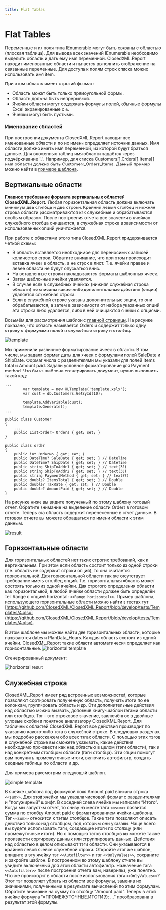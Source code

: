 ```yaml
---
title: Flat Tables
---
```


# Flat Tables

Переменные и их поля типа IEnumerable могут быть связаны с областью (плоская таблица). Для вывода всех значений IEnumerable необходимо выделить область и дать ему имя переменной. ClosedXML.Report находит именованные области и пытается выполнить отображение на связанные переменные. Для доступа к полям строк списка можно использовать имя item. 

При этом область имеет строгий формат:
* Область может быть только прямоугольной формы.
* Область должна быть непрерывной.
* Ячейки области могут содержать формулы полей, обычные формулы Excel экранированные с `&`.
* Ячейки могут быть пустыми.

### Именование областей
При построении документа ClosedXML.Report находит все именованные области и по их имени определяет источник данных. Имя области должно иметь имя переменной, из которой будут браться данные. Для вложенных таблиц имя области задаётся через подчёркивание '_'. Например, для списка Customers[].Orders[].Items[] имя области должно быть Customers_Orders_Items. Данный пример можно найти в [примере шаблона](https://github.com/ClosedXML/ClosedXML.Report/blob/develop/tests/Templates/Subranges_Simple_tMD1.xlsx).

## Вертикальные области
**Главное требование формата вертикальных областей ClosedXML.Report.** Любая горизонтальная область должна включать минимум два столбца и две строки. Крайний левый столбец и нижняя строка области рассматриваются как служебные и обрабатываются особым образом. После построения отчета все значения в ячейках служебного столбца очищаются, а служебная строка в зависимости от использованных опций уничтожается.

При работе с областями этого типа ClosedXML.Report придерживается четкой схемы:
* В область вставляется необходимое для переносимых записей количество строк. Обратите внимание, что при этом происходит вставка ячеек в область, а не строк в лист. Т.е. ячейки правее и левее области не будут опускаться вниз.
* На вставленные строки накладываются форматы шаблонных ячеек.
* Затем шаблонные ячейки удаляются.
* В случае если в служебных ячейках (нижняя служебная строка области) не описаны какие-либо дополнительные действия (опции) удаляется служебная строка.
* Если в служебной строке указаны дополнительные опции, то они обрабатываются, а затем в зависимости от набора указанных опций эта строка либо удаляется, либо в ней очищаются ячейки с опциями.

Возьмём для рассмотрения шаблон с [главной страницы](https://github.com/ClosedXML/ClosedXML.Report). На рисунке
показано, что область называется Orders и содержит только одну строку с формулами полей и служебные строку и
столбец.

![template](../../images/flat-tables-01.png)

Мы применили различное форматирование ячеек в области. В том числе, мы задали формат даты для ячеек с формулами полей SaleDate и ShipDate. Формат числа с разделителями мы указали для полей Items total и Amount paid. Задали условное форматирование для Payment method. 
Что бы из шаблона сгенерировать документ, нужно выполнить такой код:
```
...
        var template = new XLTemplate('template.xslx');
        var cust = db.Customers.GetById(10);

        template.AddVariable(cust);
        template.Generate();
...

public class Customer
{
    ...
    public List<order> Orders { get; set; }
}

public class order
{
	public int OrderNo { get; set; } 
	public DateTime? SaleDate { get; set; } // DateTime
	public DateTime? ShipDate { get; set; } // DateTime
	public string ShipToAddr1 { get; set; } // text(30)
	public string ShipToAddr2 { get; set; } // text(30)
	public string PaymentMethod { get; set; } // text(7)
	public double? ItemsTotal { get; set; } // Double
	public double? TaxRate { get; set; } // Double
	public double? AmountPaid { get; set; } // Double
}
```
На рисунке ниже вы видите полученный по этому шаблону готовый отчет. Обратите внимание на выделение области Orders в готовом отчете. Теперь эта область содержит перенесенные в отчет данные. В готовом отчете вы можете обращаться по имени области к этим данным.

![result](../../images/flat-tables-02.png)

## Горизонтальные области
Для горизонтальных областей нет таких строгих требований, как к вертикальным. При этом если область состоит только из одной строки (т.е. область не содержит строки опций), то она считается горизонтальной. Для горизонтальной области так же отсутствует требование иметь столбец опций. Т.е. горизонтальная область может состоять только из одной ячейки. Для строгого определения области как горизонтальной, в любой ячейке области должен быть определён тег Range с опцией horizontal: `<<Range horizontal>>`. Пример шаблона, использующего горизонтальные области можно найти в тестах тут [https://github.com/ClosedXML/ClosedXML.Report/blob/develop/tests/Templates/4.xlsx](https://github.com/ClosedXML/ClosedXML.Report/blob/develop/tests/Templates/4.xlsx).

В этом шаблоне мы можем найти две горизонтальных области, которые называются dates и PlanData_Hours. Каждая область состоит из одной ячейки. ClosedXML.Report такие области автоматически определяет как горизонтальные.
![horizontal template](../../images/flat-tables-03.png)

Сгенерированный документ:

![horizontal result](../../images/flat-tables-04.png)


## Служебная строка
ClosedXML.Report имеет ряд встроенных возможностей, которые позволяют сортировать полученную область, получать итоги по ее колонкам, группировать область и др. Эти дополнительные действия над областью можно вызвать, дополнив книгу-шаблон тэгами области или столбцов. Тэг – это строковое значение, заключённое в двойные угловые скобки и понятное анализатору ClosedXML.Report. Для табличных областей ClosedXML.Report все действия производит по указанию какого-либо тэга в служебной строке. В следующих разделах, мы подробно расскажем обо всех тэгах области. С помощью этих тэгов в служебной строке вы сможете указывать, какие действия необходимо произвести как над областью в целом (тэги области), так и над конкретным столбцом области (тэги столбца). Эти опции помогут вам получить промежуточные итоги, включить автофильтр, создать сводные таблицы по области и др.

Для примера рассмотрим следующий шаблон. 

![simple template](../../images/flat-tables-05.png)

В ячейке шаблона под формулой поля Amount paid вписана строка `<<sum>>`. Для этой ячейки мы указали числовой формат с разделителями и "полужирный" шрифт. В соседней слева ячейке мы написали “Итого”. Когда мы запустим отчет, то снизу на месте тэга `<<sum>>` появится сумма по столбцу Amount paid с форматированием ячейки-шаблона. Тэг `<<sum>>` относится к
тэгам столбцов. Такие тэги позволяют описать действия только над столбцом, под которым они указаны. Чаще всего вы
будете использовать тэги, создающие итоги по столбцу (или промежуточные итоги). Но с помощью тэгов столбцов вы
можете также произвести сортировку данных или сгруппировать данные.
Действия над областью в целом описывают тэги области. Они указываются в крайней левой ячейке служебной строки. Откройте этот же шаблон, впишите в эту ячейку тэг `<<Autofilter>>` и тэг `<<OnlyValues>>`, сохраните и закройте шаблон. В построенном по этому шаблону отчете вы увидите включенный для этой области автофильтр. Назначение тэга `<<Autofilter>>` после построения отчета вам, наверняка, уже понятно. Что же происходит в области после использования тэга `<<OnlyValues>>`? Этот тэг позволяет убрать из области все формулы, заменив их значениями, полученными в результате вычислений по этим формулам. Обратите внимание на сумму по столбцу “Amount paid”. Теперь в этой ячейке формула “=ПРОМЕЖУТОЧНЫЕ.ИТОГИ(9; ...” преобразована в результат этой формулы. 